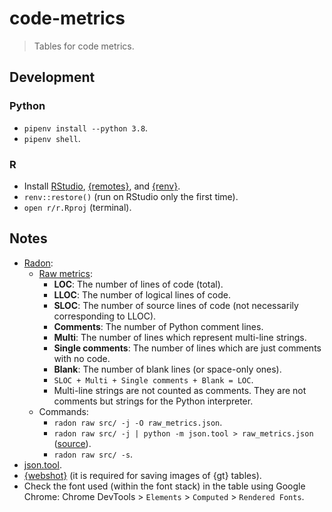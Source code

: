 # code-metrics

> Tables for code metrics.

## Development

### Python

- `pipenv install --python 3.8`.
- `pipenv shell`.

### R

- Install [RStudio](https://www.rstudio.com/), [{remotes}](https://github.com/r-lib/remotes), and [{renv}](https://github.com/rstudio/renv).
- `renv::restore()` (run on RStudio only the first time).
- `open r/r.Rproj` (terminal).

## Notes

- [Radon](https://github.com/rubik/radon):
  - [Raw metrics](https://github.com/rubik/radon/blob/master/radon/raw.py):
    - **LOC**: The number of lines of code (total).
    - **LLOC**: The number of logical lines of code.
    - **SLOC**: The number of source lines of code (not necessarily corresponding to LLOC).
    - **Comments**: The number of Python comment lines.
    - **Multi**: The number of lines which represent multi-line strings.
    - **Single comments**: The number of lines which are just comments with no code.
    - **Blank**: The number of blank lines (or space-only ones).
    - `SLOC + Multi + Single comments + Blank = LOC`.
    - Multi-line strings are not counted as comments. They are not comments but strings for the Python interpreter.
  - Commands:
    - `radon raw src/ -j -O raw_metrics.json`.
    - `radon raw src/ -j | python -m json.tool > raw_metrics.json` ([source](https://stackoverflow.com/a/1920585)).
    - `radon raw src/ -s`.
- [json.tool](https://docs.python.org/3/library/json.html#module-json.tool).
- [{webshot}](https://wch.github.io/webshot/index.html) (it is required for saving images of {gt} tables).
- Check the font used (within the font stack) in the table using Google Chrome: Chrome DevTools > `Elements` > `Computed` > `Rendered Fonts`.
